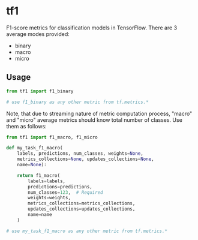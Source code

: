 # tf1

F1-score metrics for classification models in TensorFlow.
There are 3 average modes provided:
- binary
- macro
- micro

## Usage

```python
from tf1 import f1_binary

# use f1_binary as any other metric from tf.metrics.*
```

Note, that due to streaming nature of metric computation process,
"macro" and "micro" average metrics should know total number of
classes. Use them as follows:

```python
from tf1 import f1_macro, f1_micro

def my_task_f1_macro(
    labels, predictions, num_classes, weights=None,
    metrics_collections=None, updates_collections=None,
    name=None):

    return f1_macro(
        labels=labels,
        predictions=predictions,
        num_classes=123,  # Required
        weights=weights,
        metrics_collections=metrics_collections,
        updates_collections=updates_collections,
        name=name
    )

# use my_task_f1_macro as any other metric from tf.metrics.*
```
